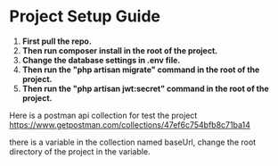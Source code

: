 <h1>Project Setup Guide</h1>

<ol>
<li><b>First pull the repo.</b></li>
<li><b>Then run composer install in the root of the project.</b></li>
<li><b>Change the database settings in .env file.</b></li>
<li><b>Then run the "php artisan migrate" command in the root of the project.</b></li>
<li><b>Then run the "php artisan jwt:secret" command in the root of the project.</b></li>
</ol>

Here is a postman api collection for test the project 
<a target="_blank" href="https://www.getpostman.com/collections/47ef6c754bfb8c71ba14"> https://www.getpostman.com/collections/47ef6c754bfb8c71ba14 </a>

there is a variable in the collection named baseUrl, change the root directory of the project in the variable.
